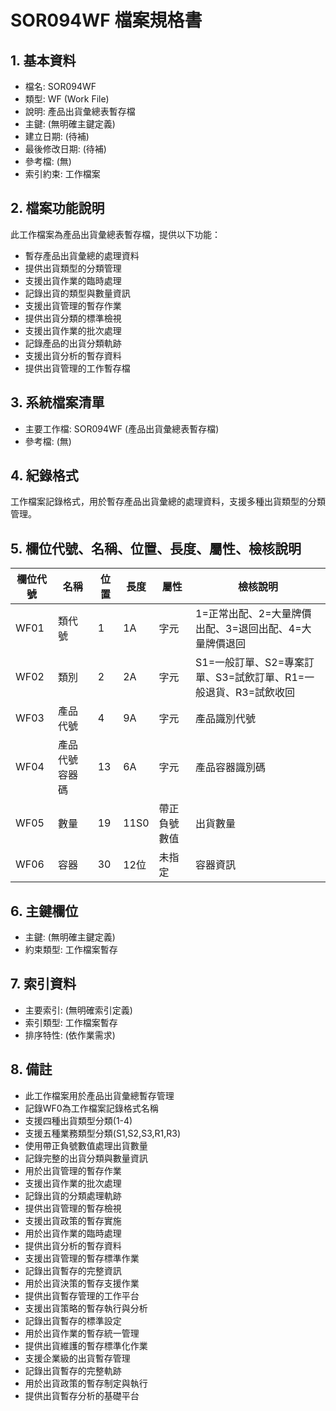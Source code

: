 # SOR094WF 檔案規格書

## 1. 基本資料
- 檔名: SOR094WF
- 類型: WF (Work File)
- 說明: 產品出貨彙總表暫存檔
- 主鍵: (無明確主鍵定義)
- 建立日期: (待補)
- 最後修改日期: (待補)
- 參考檔: (無)
- 索引約束: 工作檔案

## 2. 檔案功能說明
此工作檔案為產品出貨彙總表暫存檔，提供以下功能：
- 暫存產品出貨彙總的處理資料
- 提供出貨類型的分類管理
- 支援出貨作業的臨時處理
- 記錄出貨的類型與數量資訊
- 支援出貨管理的暫存作業
- 提供出貨分類的標準檢視
- 支援出貨作業的批次處理
- 記錄產品的出貨分類軌跡
- 支援出貨分析的暫存資料
- 提供出貨管理的工作暫存檔

## 3. 系統檔案清單
- 主要工作檔: SOR094WF (產品出貨彙總表暫存檔)
- 參考檔: (無)

## 4. 紀錄格式
工作檔案記錄格式，用於暫存產品出貨彙總的處理資料，支援多種出貨類型的分類管理。

## 5. 欄位代號、名稱、位置、長度、屬性、檢核說明
| 欄位代號 | 名稱 | 位置 | 長度 | 屬性 | 檢核說明 |
|----------|------|------|------|------|----------|
| WF01 | 類代號 | 1 | 1A | 字元 | 1=正常出配、2=大量牌價出配、3=退回出配、4=大量牌價退回 |
| WF02 | 類別 | 2 | 2A | 字元 | S1=一般訂單、S2=專案訂單、S3=試飲訂單、R1=一般退貨、R3=試飲收回 |
| WF03 | 產品代號 | 4 | 9A | 字元 | 產品識別代號 |
| WF04 | 產品代號容器碼 | 13 | 6A | 字元 | 產品容器識別碼 |
| WF05 | 數量 | 19 | 11S0 | 帶正負號數值 | 出貨數量 |
| WF06 | 容器 | 30 | 12位 | 未指定 | 容器資訊 |

## 6. 主鍵欄位
- 主鍵: (無明確主鍵定義)
- 約束類型: 工作檔案暫存

## 7. 索引資料
- 主要索引: (無明確索引定義)
- 索引類型: 工作檔案暫存
- 排序特性: (依作業需求)

## 8. 備註
- 此工作檔案用於產品出貨彙總暫存管理
- 記錄WF0為工作檔案記錄格式名稱
- 支援四種出貨類型分類(1-4)
- 支援五種業務類型分類(S1,S2,S3,R1,R3)
- 使用帶正負號數值處理出貨數量
- 記錄完整的出貨分類與數量資訊
- 用於出貨管理的暫存作業
- 支援出貨作業的批次處理
- 記錄出貨的分類處理軌跡
- 提供出貨管理的暫存檢視
- 支援出貨政策的暫存實施
- 用於出貨作業的臨時處理
- 提供出貨分析的暫存資料
- 支援出貨管理的暫存標準作業
- 記錄出貨暫存的完整資訊
- 用於出貨決策的暫存支援作業
- 提供出貨暫存管理的工作平台
- 支援出貨策略的暫存執行與分析
- 記錄出貨暫存的標準設定
- 用於出貨作業的暫存統一管理
- 提供出貨維護的暫存標準化作業
- 支援企業級的出貨暫存管理
- 記錄出貨暫存的完整軌跡
- 用於出貨政策的暫存制定與執行
- 提供出貨暫存分析的基礎平台 